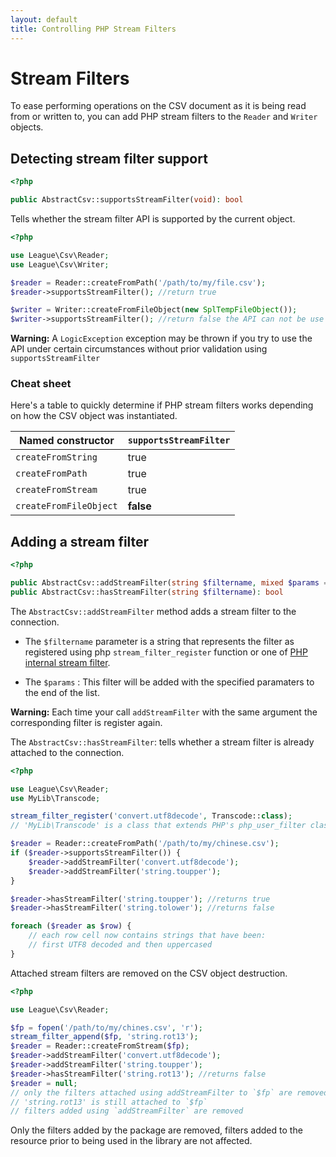 ```yaml
---
layout: default
title: Controlling PHP Stream Filters
---
```


# Stream Filters

To ease performing operations on the CSV document as it is being read from or written to, you can add PHP stream filters to the `Reader` and `Writer` objects.

## Detecting stream filter support

~~~php
<?php

public AbstractCsv::supportsStreamFilter(void): bool
~~~

Tells whether the stream filter API is supported by the current object.

~~~php
<?php

use League\Csv\Reader;
use League\Csv\Writer;

$reader = Reader::createFromPath('/path/to/my/file.csv');
$reader->supportsStreamFilter(); //return true

$writer = Writer::createFromFileObject(new SplTempFileObject());
$writer->supportsStreamFilter(); //return false the API can not be use
~~~

<p class="message-warning"><strong>Warning:</strong> A <code>LogicException</code> exception may be thrown if you try to use the API under certain circumstances without prior validation using <code>supportsStreamFilter</code></p>

### Cheat sheet

Here's a table to quickly determine if PHP stream filters works depending on how the CSV object was instantiated.

| Named constructor      | `supportsStreamFilter` |
|------------------------|------------------------|
| `createFromString`     |         true           |
| `createFromPath  `     |         true           |
| `createFromStream`     |         true           |
| `createFromFileObject` |       **false**        |


## Adding a stream filter

~~~php
<?php

public AbstractCsv::addStreamFilter(string $filtername, mixed $params = null): self
public AbstractCsv::hasStreamFilter(string $filtername): bool
~~~

The `AbstractCsv::addStreamFilter` method adds a stream filter to the connection.

- The `$filtername` parameter is a string that represents the filter as registered using php `stream_filter_register` function or one of [PHP internal stream filter](http://php.net/manual/en/filters.php).

- The `$params` : This filter will be added with the specified paramaters to the end of the list.

<p class="message-warning"><strong>Warning:</strong> Each time your call <code>addStreamFilter</code> with the same argument the corresponding filter is register again.</p>

The `AbstractCsv::hasStreamFilter`: tells whether a stream filter is already attached to the connection.

~~~php
<?php

use League\Csv\Reader;
use MyLib\Transcode;

stream_filter_register('convert.utf8decode', Transcode::class);
// 'MyLib\Transcode' is a class that extends PHP's php_user_filter class

$reader = Reader::createFromPath('/path/to/my/chinese.csv');
if ($reader->supportsStreamFilter()) {
	$reader->addStreamFilter('convert.utf8decode');
	$reader->addStreamFilter('string.toupper');
}

$reader->hasStreamFilter('string.toupper'); //returns true
$reader->hasStreamFilter('string.tolower'); //returns false

foreach ($reader as $row) {
	// each row cell now contains strings that have been:
	// first UTF8 decoded and then uppercased
}
~~~

<p class="message-info">Attached stream filters are removed on the CSV object destruction.</p>

~~~php
<?php

use League\Csv\Reader;

$fp = fopen('/path/to/my/chines.csv', 'r');
stream_filter_append($fp, 'string.rot13');
$reader = Reader::createFromStream($fp);
$reader->addStreamFilter('convert.utf8decode');
$reader->addStreamFilter('string.toupper');
$reader->hasStreamFilter('string.rot13'); //returns false
$reader = null;
// only the filters attached using addStreamFilter to `$fp` are removed.
// 'string.rot13' is still attached to `$fp`
// filters added using `addStreamFilter` are removed
~~~

<p class="message-warning">Only the filters added by the package are removed, filters added to the resource prior to being used in the library are not affected.</p>
